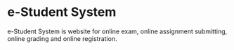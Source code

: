 # e-Student System

e-Student System is website for online exam, online assignment submitting, online grading and online registration.

